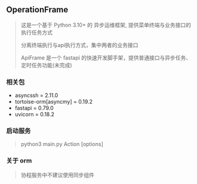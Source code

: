 ## OperationFrame

> 这是一个基于 Python 3.10+ 的 异步运维框架, 提供菜单终端与业务接口的执行任务方式
>
> 分离终端执行与api执行方式，集中两者的业务接口
>
> ApiFrame 是一个 fastapi 的快速开发脚手架，提供普通接口与异步任务、定时任务功能(未完成)

### 相关包

- asyncssh = 2.11.0
- tortoise-orm[asyncmy] = 0.19.2
- fastapi = 0.79.0
- uvicorn = 0.18.2

### 启动服务

> python3 main.py Action [options]

### 关于 orm

> 协程服务中不建议使用同步组件
